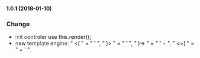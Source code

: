 #### 1.0.1 (2018-01-10)

### Change
- init controler use this.render();
- new template engine: " <( " = " ' ", " )> " = " ' ", " )=> " = " ' + ", " <=( " = " + ' ".